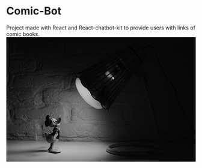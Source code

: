 # Comic-Bot
Project made with React and React-chatbot-kit to provide users with links of comic books.
![Donald Image](https://github.com/NikosPaschalis/comic-bot/blob/master/donald.jpg?raw=true "Donald Duck")



